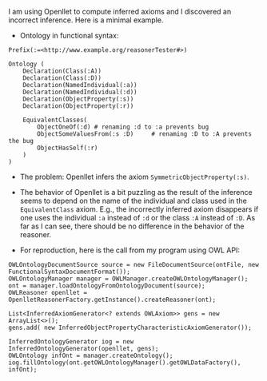 I am using Openllet to compute inferred axioms and I discovered an incorrect inference. Here is a minimal example. 

- Ontology in functional syntax:
```
Prefix(:=<http://www.example.org/reasonerTester#>)

Ontology (
	Declaration(Class(:A))
	Declaration(Class(:D))
	Declaration(NamedIndividual(:a))
	Declaration(NamedIndividual(:d))
	Declaration(ObjectProperty(:s))
	Declaration(ObjectProperty(:r))
		
	EquivalentClasses(  
	    ObjectOneOf(:d) # renaming :d to :a prevents bug
	    ObjectSomeValuesFrom(:s :D)     # renaming :D to :A prevents the bug 
	    ObjectHasSelf(:r) 
	)
)
```

- The problem:
Openllet infers the axiom `SymmetricObjectProperty(:s)`.
- The behavior of Openllet is a bit puzzling as the result of the inference seems to depend on the name of the individual and class used in the `EquivalentClass` axiom. E.g., the incorrectly inferred axiom disappears if one uses the individual `:a` instead of `:d` or the class `:A` instead of `:D`. As far as I can see, there should be no difference in the behavior of the reasoner.

- For reproduction, here is the call from my program using OWL API:
```
OWLOntologyDocumentSource source = new FileDocumentSource(ontFile, new FunctionalSyntaxDocumentFormat());
OWLOntologyManager manager = OWLManager.createOWLOntologyManager();
ont = manager.loadOntologyFromOntologyDocument(source);
OWLReasoner openllet = OpenlletReasonerFactory.getInstance().createReasoner(ont);

List<InferredAxiomGenerator<? extends OWLAxiom>> gens = new ArrayList<>();
gens.add( new InferredObjectPropertyCharacteristicAxiomGenerator());

InferredOntologyGenerator iog = new InferredOntologyGenerator(openllet, gens);
OWLOntology infOnt = manager.createOntology();
iog.fillOntology(ont.getOWLOntologyManager().getOWLDataFactory(), infOnt);

```


